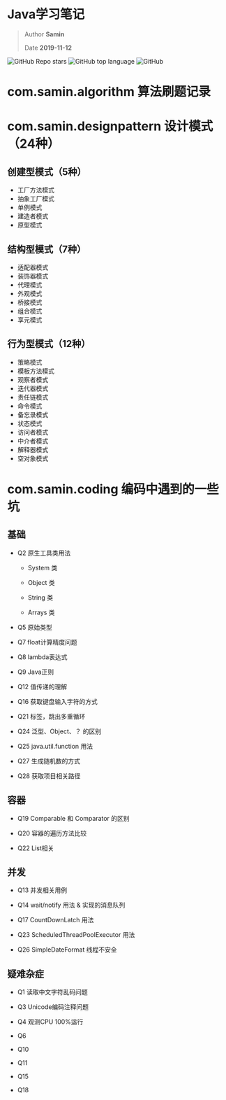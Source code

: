 # Java学习笔记

> Author **Samin**
>
> Date **2019-11-12**

![GitHub Repo stars](https://img.shields.io/github/stars/SaminZou/study-prj?style=social)
![GitHub top language](https://img.shields.io/github/languages/top/SaminZou/study-prj)
![GitHub](https://img.shields.io/github/license/SaminZou/study-prj)

# com.samin.algorithm 算法刷题记录

# com.samin.designpattern 设计模式（24种）

## 创建型模式（5种）
- 工厂方法模式
- 抽象工厂模式
- 单例模式
- 建造者模式
- 原型模式

## 结构型模式（7种）
- 适配器模式
- 装饰器模式
- 代理模式
- 外观模式
- 桥接模式
- 组合模式
- 享元模式

## 行为型模式（12种）
- 策略模式
- 模板方法模式
- 观察者模式
- 迭代器模式
- 责任链模式
- 命令模式
- 备忘录模式
- 状态模式
- 访问者模式
- 中介者模式
- 解释器模式
- 空对象模式

# com.samin.coding 编码中遇到的一些坑

## 基础

- Q2 原生工具类用法
    - System 类
    
    - Object 类
    
    - String 类
    
    - Arrays 类

- Q5 原始类型

- Q7 float计算精度问题

- Q8 lambda表达式

- Q9 Java正则

- Q12 值传递的理解

- Q16 获取键盘输入字符的方式

- Q21 标签，跳出多重循环

- Q24 泛型、Object、？ 的区别

- Q25 java.util.function 用法

- Q27 生成随机数的方式

- Q28 获取项目相关路径

## 容器

- Q19 Comparable 和 Comparator 的区别

- Q20 容器的遍历方法比较

- Q22 List相关

## 并发

- Q13 并发相关用例

- Q14 wait/notify 用法 & 实现的消息队列

- Q17 CountDownLatch 用法

- Q23 ScheduledThreadPoolExecutor 用法

- Q26 SimpleDateFormat 线程不安全

## 疑难杂症

- Q1 读取中文字符乱码问题

- Q3 Unicode编码注释问题

- Q4 观测CPU 100%运行

- Q6

- Q10 

- Q11 

- Q15 

- Q18 
